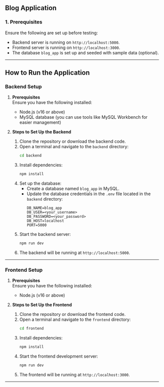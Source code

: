 

## Blog Application

### 1. Prerequisites
Ensure the following are set up before testing:
- Backend server is running on `http://localhost:5000`.
- Frontend server is running on `http://localhost:3000`.
- The database `blog_app` is set up and seeded with sample data (optional).

---
## How to Run the Application

### Backend Setup

1. **Prerequisites**  
   Ensure you have the following installed:
   - Node.js (v16 or above)
   - MySQL database (you can use tools like MySQL Workbench for easier management)

2. **Steps to Set Up the Backend**  
   1. Clone the repository or download the backend code.  
   2. Open a terminal and navigate to the `backend` directory:
      ```bash
      cd backend
      ```
   3. Install dependencies:
      ```bash
      npm install
      ```
   4. Set up the database:
      - Create a database named `blog_app` in MySQL.
      - Update the database credentials in the `.env` file located in the `backend` directory:
        ```env
        DB_NAME=blog_app
        DB_USER=<your_username>
        DB_PASSWORD=<your_password>
        DB_HOST=localhost
        PORT=5000
        ```
   5. Start the backend server:
      ```bash
      npm run dev
      ```
   7. The backend will be running at `http://localhost:5000`.

---

### Frontend Setup

1. **Prerequisites**  
   Ensure you have the following installed:
   - Node.js (v16 or above)

2. **Steps to Set Up the Frontend**  
   1. Clone the repository or download the frontend code.  
   2. Open a terminal and navigate to the `frontend` directory:
      ```bash
      cd frontend
      ```
   3. Install dependencies:
      ```bash
      npm install
      ```
   4. Start the frontend development server:
      ```bash
      npm run dev
      ```
   6. The frontend will be running at `http://localhost:3000`.

---
